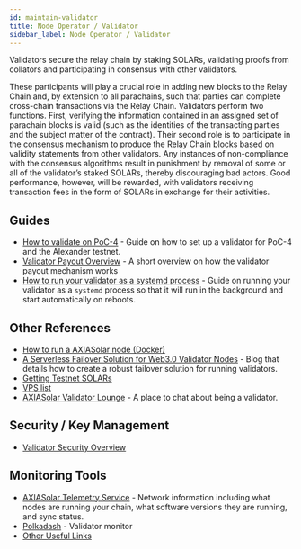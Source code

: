 ```yaml
---
id: maintain-validator
title: Node Operator / Validator
sidebar_label: Node Operator / Validator
---
```


Validators secure the relay chain by staking SOLARs, validating proofs from collators and participating in consensus with other validators.

These participants will play a crucial role in adding new blocks to the Relay Chain and, by extension to all parachains, such that parties can complete cross-chain transactions via the Relay Chain. Validators perform two functions. First, verifying the information contained in an assigned set of parachain blocks is valid (such as the identities of the transacting parties and the subject matter of the contract). Their second role is to participate in the consensus mechanism to produce the Relay Chain blocks based on validity statements from other validators. Any instances of non-compliance with the consensus algorithms result in punishment by removal of some or all of the validator’s staked SOLARs, thereby discouraging bad actors. Good performance, however, will be rewarded, with validators receiving transaction fees in the form of SOLARs in exchange for their activities.

## Guides

- [How to validate on PoC-4](maintain-guides-how-to-validate) - Guide on how to set up a validator for PoC-4 and the Alexander testnet.
- [Validator Payout Overview](maintain-guides-validator-payout) - A short overview on how the validator payout mechanism works
- [How to run your validator as a systemd process](maintain-guides-how-to-systemd) - Guide on running your validator as a `systemd` process so that it will run in the background and start automatically on reboots.

## Other References

- [How to run a AXIASolar node (Docker)](https://medium.com/@acvlls/setting-up-a-maintain-the-easy-way-3a885283091f)
- [A Serverless Failover Solution for Web3.0 Validator Nodes](https://hackernoon.com/a-serverless-failover-solution-for-web-3-0-validator-nodes-e26b9d24c71d) - Blog that details how to create a robust failover solution for running validators.
- [Getting Testnet SOLARs](learn-SOLAR#getting-testnet-dots)
- [VPS list](maintain-guides-how-to-validate#vps-list)
- [AXIASolar Validator Lounge](https://matrix.to/#/!NZrbtteFeqYKCUGQtr:matrix.axia.io?via=matrix.axia.io&via=matrix.org&via=axiacoin.org) - A place to chat about being a validator.

## Security / Key Management

- [Validator Security Overview](https://github.com/axia-tech/validator-security)

## Monitoring Tools

- [AXIASolar Telemetry Service](https://telemetry.axiasolar.io/#/Alexander) - Network information including what nodes are running your chain, what software versions they are running, and sync status.
- [Polkadash](http://polkadash.io/) - Validator monitor
- [Other Useful Links](https://forum.axiacoin.org/t/useful-links-for-validators/20)
